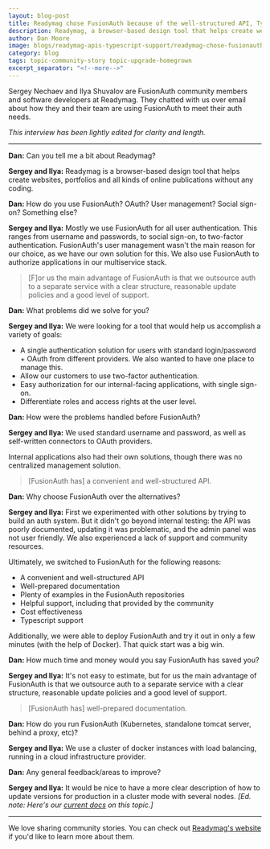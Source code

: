 ```yaml
---
layout: blog-post
title: Readymag chose FusionAuth because of the well-structured API, Typescript SDK, and helpful support
description: Readymag, a browser-based design tool that helps create websites, portfolios and online publications uses FusionAuth because of its clear structure, reasonable update policies and support.
author: Dan Moore
image: blogs/readymag-apis-typescript-support/readymag-chose-fusionauth-because-of-the-well-structured-api-typescript-sdk-and-helpful-support-header-image.png
category: blog
tags: topic-community-story topic-upgrade-homegrown
excerpt_separator: "<!--more-->"
---
```


Sergey Nechaev and Ilya Shuvalov are FusionAuth community members and software developers at Readymag. They chatted with us over email about how they and their team are using FusionAuth to meet their auth needs. 

<!--more-->

*This interview has been lightly edited for clarity and length.*

-------

**Dan:** Can you tell me a bit about Readymag?

**Sergey and Ilya:** Readymag is a browser-based design tool that helps create websites, portfolios and all kinds of online publications without any coding.

**Dan:** How do you use FusionAuth? OAuth? User management? Social sign-on? Something else?
        
**Sergey and Ilya:** Mostly we use FusionAuth for all user authentication. This ranges from username and passwords, to social sign-on, to two-factor authentication. FusionAuth's user management wasn't the main reason for our choice, as we have our own solution for this. We also use FusionAuth to authorize applications in our multiservice stack.

> [F]or us the main advantage of FusionAuth is that we outsource auth to a separate service with a clear structure, reasonable update policies and a good level of support.

**Dan:** What problems did we solve for you?

**Sergey and Ilya:** We were looking for a tool that would help us accomplish a variety of goals: 

* A single authentication solution for users with standard login/password + OAuth from different providers. We also wanted to have one place to manage this.
* Allow our customers to use two-factor authentication.
* Easy authorization for our internal-facing applications, with single sign-on.
* Differentiate roles and access rights at the user level.

**Dan:** How were the problems handled before FusionAuth?

**Sergey and Ilya:** We used standard username and password, as well as self-written connectors to OAuth providers. 

Internal applications also had their own solutions, though there was no centralized management solution.

> [FusionAuth has] a convenient and well-structured API.

**Dan:** Why choose FusionAuth over the alternatives?

**Sergey and Ilya:** First we experimented with other solutions by trying to build an auth system. But it didn't go beyond internal testing: the API was poorly documented, updating it was problematic, and the admin panel was not user friendly. We also experienced a lack of support and community resources.

Ultimately, we switched to FusionAuth for the following reasons:

* A convenient and well-structured API
* Well-prepared documentation
* Plenty of examples in the FusionAuth repositories
* Helpful support, including that provided by the community
* Cost effectiveness
* Typescript support

Additionally, we were able to deploy FusionAuth and try it out in only a few minutes (with the help of Docker). That quick start was a big win.

**Dan:** How much time and money would you say FusionAuth has saved you?

**Sergey and Ilya:** It's not easy to estimate, but for us the main advantage of FusionAuth is that we outsource auth to a separate service with a clear structure, reasonable update policies and a good level of support.

> [FusionAuth has] well-prepared documentation.
        
**Dan:** How do you run FusionAuth (Kubernetes, standalone tomcat server, behind a proxy, etc)?

**Sergey and Ilya:** We use a cluster of docker instances with load balancing, running in a cloud infrastructure provider.

**Dan:** Any general feedback/areas to improve?

**Sergey and Ilya:** It would be nice to have a more clear description of how to update versions for production in a cluster mode with several nodes. _[Ed. note: Here's our [current docs](/docs/v1/tech/installation-guide/cluster/#cluster-upgrades) on this topic.]_

-------

We love sharing community stories. You can check out [Readymag's website](https://readymag.com/) if you'd like to learn more about them.
